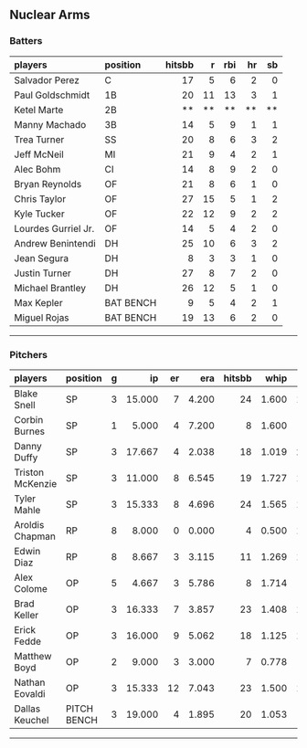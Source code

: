 ## Nuclear Arms

### Batters

 
|players             |position  | hitsbb|  r| rbi| hr| sb| 
|:-------------------|:---------|------:|--:|---:|--:|--:| 
|Salvador Perez      |C         |     17|  5|   6|  2|  0| 
|Paul Goldschmidt    |1B        |     20| 11|  13|  3|  1| 
|Ketel Marte         |2B        |     **| **|  **| **| **| 
|Manny Machado       |3B        |     14|  5|   9|  1|  1| 
|Trea Turner         |SS        |     20|  8|   6|  3|  2| 
|Jeff McNeil         |MI        |     21|  9|   4|  2|  1| 
|Alec Bohm           |CI        |     14|  8|   9|  2|  0| 
|Bryan Reynolds      |OF        |     21|  8|   6|  1|  0| 
|Chris Taylor        |OF        |     27| 15|   5|  1|  2| 
|Kyle Tucker         |OF        |     22| 12|   9|  2|  2| 
|Lourdes Gurriel Jr. |OF        |     14|  5|   4|  2|  0| 
|Andrew Benintendi   |DH        |     25| 10|   6|  3|  2| 
|Jean Segura         |DH        |      8|  3|   3|  1|  0| 
|Justin Turner       |DH        |     27|  8|   7|  2|  0| 
|Michael Brantley    |DH        |     26| 12|   5|  1|  0| 
|Max Kepler          |BAT BENCH |      9|  5|   4|  2|  1| 
|Miguel Rojas        |BAT BENCH |     19| 13|   6|  2|  0| 


* * *

### Pitchers

 
|players          |position    |  g|     ip| er|   era| hitsbb|  whip| so|  w| sv| 
|:----------------|:-----------|--:|------:|--:|-----:|------:|-----:|--:|--:|--:| 
|Blake Snell      |SP          |  3| 15.000|  7| 4.200|     24| 1.600| 18|  1|  0| 
|Corbin Burnes    |SP          |  1|  5.000|  4| 7.200|      8| 1.600|  9|  0|  0| 
|Danny Duffy      |SP          |  3| 17.667|  4| 2.038|     18| 1.019| 21|  2|  0| 
|Triston McKenzie |SP          |  3| 11.000|  8| 6.545|     19| 1.727| 16|  1|  0| 
|Tyler Mahle      |SP          |  3| 15.333|  8| 4.696|     24| 1.565| 17|  1|  0| 
|Aroldis Chapman  |RP          |  8|  8.000|  0| 0.000|      4| 0.500| 16|  1|  5| 
|Edwin Diaz       |RP          |  8|  8.667|  3| 3.115|     11| 1.269| 11|  0|  3| 
|Alex Colome      |OP          |  5|  4.667|  3| 5.786|      8| 1.714|  5|  0|  0| 
|Brad Keller      |OP          |  3| 16.333|  7| 3.857|     23| 1.408| 13|  1|  0| 
|Erick Fedde      |OP          |  3| 16.000|  9| 5.062|     18| 1.125| 13|  1|  0| 
|Matthew Boyd     |OP          |  2|  9.000|  3| 3.000|      7| 0.778|  5|  0|  0| 
|Nathan Eovaldi   |OP          |  3| 15.333| 12| 7.043|     23| 1.500| 13|  1|  0| 
|Dallas Keuchel   |PITCH BENCH |  3| 19.000|  4| 1.895|     20| 1.053|  7|  0|  0| 


* * *


